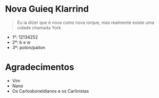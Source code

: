 # Nova Guieq Klarrind
> Eu ia dizer que é nova como nova iorque, mas realmente existe uma cidade chamada York

- 1º: 12134252
- 2º: b e w
- 3º: poton/paiton
# Agradecimentos
- Vim
- Nano
- Os Carlosboneldianos e os Carlinistas
